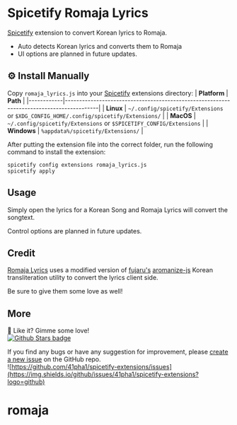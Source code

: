 # Spicetify Romaja Lyrics
[Spicetify](https://github.com/spicetify/spicetify-cli) extension to convert Korean lyrics to Romaja. 
* Auto detects Korean lyrics and converts them to Romaja
* UI options are planned in future updates.

## ⚙️ Install Manually
Copy `romaja_lyrics.js` into your [Spicetify](https://github.com/spicetify/spicetify-cli) extensions directory:
| **Platform** | **Path**                                                                               |
|------------|------------------------------------------------------------------------------------------|
| **Linux**      | `~/.config/spicetify/Extensions` or `$XDG_CONFIG_HOME/.config/spicetify/Extensions/` |
| **MacOS**      | `~/.config/spicetify/Extensions` or `$SPICETIFY_CONFIG/Extensions`                   |
| **Windows**    | `%appdata%/spicetify/Extensions/`                                               |

After putting the extension file into the correct folder, run the following command to install the extension:
```
spicetify config extensions romaja_lyrics.js
spicetify apply
```

## Usage
Simply open the lyrics for a Korean Song and Romaja Lyrics will convert the songtext.

Control options are planned in future updates.

## Credit

[Romaja Lyrics](https://github.com/41pha1/spicetify-extensions/tree/main/romaja-lyrics) uses a modified version of [fujaru's](https://github.com/fujaru) [aromanize-js](https://github.com/fujaru/aromanize-js) Korean transliteration utility to convert the lyrics client side. 

Be sure to give them some love as well!

##  More
🌟 Like it? Gimme some love!    
[![Github Stars badge](https://img.shields.io/github/stars/41pha1/spicetify-extensions?logo=github&style=social)](https://github.com/41pha1/spicetify-extensions/)

If you find any bugs or have any suggestion for improvement, please [create a new issue](https://github.com/41pha1/spicetify-extensions/issues/new/choose) on the GitHub repo.    
![https://github.com/41pha1/spicetify-extensions/issues](https://img.shields.io/github/issues/41pha1/spicetify-extensions?logo=github)
# romaja
